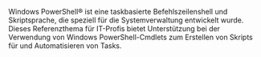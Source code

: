 <Token xmlns:xlink="http://www.w3.org/1999/xlink">Windows PowerShell® ist eine taskbasierte Befehlszeilenshell und Skriptsprache, die speziell für die Systemverwaltung entwickelt wurde. Dieses Referenzthema für IT-Profis bietet Unterstützung bei der Verwendung von Windows PowerShell-Cmdlets zum Erstellen von Skripts für und Automatisieren von Tasks.</Token>

<!--HONumber=Apr16_HO1-->


